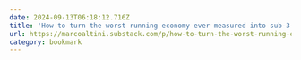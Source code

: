 ```yaml
---
date: 2024-09-13T06:18:12.716Z
title: 'How to turn the worst running economy ever measured into sub-3-hour marathon performance in only 14 years'
url: https://marcoaltini.substack.com/p/how-to-turn-the-worst-running-economy
category: bookmark
---
```

